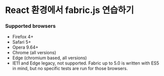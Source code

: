 # React 환경에서 fabric.js 연습하기

### Supported browsers

- Firefox 4+
- Safari 5+
- Opera 9.64+
- Chrome (all versions)
- Edge (chromium based, all versions)
- IE11 and Edge legacy, not supported.
  Fabric up to 5.0 is written with ES5 in mind, but no specific tests are run for those browsers.
